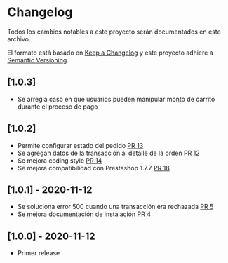 # Changelog
Todos los cambios notables a este proyecto serán documentados en este archivo.

El formato está basado en [Keep a Changelog](http://keepachangelog.com/en/1.0.0/)
y este proyecto adhiere a [Semantic Versioning](http://semver.org/spec/v2.0.0.html).

## [1.0.3]
- Se arregla caso en que usuarios pueden manipular monto de carrito durante el proceso de pago

## [1.0.2]
- Permite configurar estado del pedido [PR 13](https://github.com/TransbankDevelopers/transbank-plugin-prestashop-webpay-rest/pull/13)
- Se agregan datos de la transacción al detalle de la orden [PR 12](https://github.com/TransbankDevelopers/transbank-plugin-prestashop-webpay-rest/pull/12)
- Se mejora coding style [PR 14](https://github.com/TransbankDevelopers/transbank-plugin-prestashop-webpay-rest/pull/14)
- Se mejora compatibilidad con Prestashop 1.7.7 [PR 18](https://github.com/TransbankDevelopers/transbank-plugin-prestashop-webpay-rest/pull/18)

## [1.0.1] - 2020-11-12
- Se soluciona error 500 cuando una transacción era rechazada [PR 5](https://github.com/TransbankDevelopers/transbank-plugin-prestashop-webpay-rest/pull/5)
- Se mejora documentación de instalación [PR 4](https://github.com/TransbankDevelopers/transbank-plugin-prestashop-webpay-rest/pull/4)

## [1.0.0] - 2020-11-12
- Primer release

